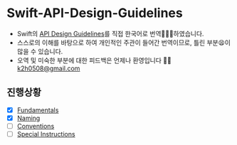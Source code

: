 # Swift-API-Design-Guidelines
* Swift의 [API Design Guidelines](https://swift.org/documentation/api-design-guidelines/)를 직접 한국어로 번역🧑🏻‍💻하였습니다.
* 스스로의 이해를 바탕으로 하여 개인적인 주관이 들어간 번역이므로, 틀린 부분😫이 많을 수 있습니다.
* 오역 및 미숙한 부분에 대한 피드백은 언제나 환영입니다 🖐🏼
  k2h0508@gmail.com

## 진행상황
- [x] [Fundamentals](https://github.com/KangKyung/Apple-Guideline-kor/blob/main/Swift%20API%20Design%20Guidelines/Fundamentals.md)
- [x] [Naming](https://github.com/KangKyung/Apple-Guideline-kor/blob/main/Swift%20API%20Design%20Guidelines/Naming.md)
- [ ] [Conventions](https://github.com/KangKyung/Apple-Guideline-kor/blob/main/Swift%20API%20Design%20Guidelines/Conventions.md)
- [ ] [Special Instructions](https://github.com/KangKyung/Apple-Guideline-kor/blob/main/Swift%20API%20Design%20Guidelines/Special%20Instructions.md)
